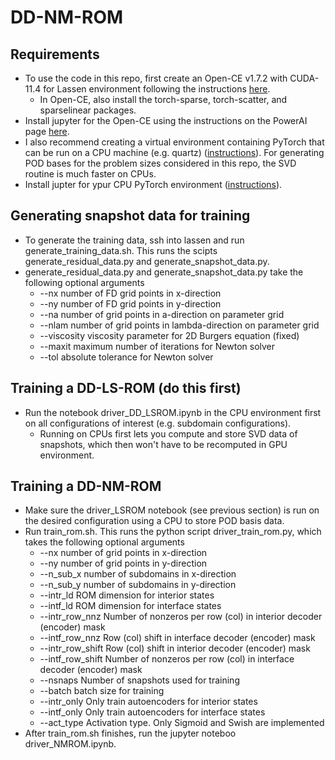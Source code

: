 # DD-NM-ROM

## Requirements
- To use the code in this repo, first create an Open-CE v1.7.2 with CUDA-11.4 for Lassen environment following the instructions [here](https://lc.llnl.gov/confluence/display/LC/2022/10/20/Open-CE+v1.7.2+with+CUDA-11.4+for+Lassen).  
  * In Open-CE, also install the torch-sparse, torch-scatter, and sparselinear packages.
- Install jupyter for the Open-CE using the instructions on the PowerAI page [here](https://lc.llnl.gov/confluence/display/LC/IBM+PowerAI+in+LC).
- I also recommend creating a virtual environment containing PyTorch that can be run on a CPU machine (e.g. quartz) ([instructions](https://lc.llnl.gov/confluence/display/LC/PyTorch+in+LC)).
For generating POD bases for the problem sizes considered in this repo, the SVD routine is much faster on CPUs. 
- Install jupter for ypur CPU PyTorch environment ([instructions](https://lc.llnl.gov/confluence/display/LC/JupyterHub+and+Jupyter+Notebook)). 

## Generating snapshot data for training
- To generate the training data, ssh into lassen and run generate_training_data.sh. This runs the scipts generate_residual_data.py and generate_snapshot_data.py.
- generate_residual_data.py and generate_snapshot_data.py take the following optional arguments 
  * --nx         number of FD grid points in x-direction
  * --ny         number of FD grid points in y-direction
  * --na         number of grid points in a-direction on parameter grid
  * --nlam       number of grid points in lambda-direction on parameter grid
  * --viscosity  viscosity parameter for 2D Burgers equation (fixed)
  * --maxit      maximum number of iterations for Newton solver
  * --tol        absolute tolerance for Newton solver

## Training a DD-LS-ROM (do this first)
- Run the notebook driver_DD_LSROM.ipynb in the CPU environment first on all configurations of interest (e.g. subdomain configurations). 
  * Running on CPUs first lets you compute and store SVD data of snapshots, which then won't have to be recomputed in GPU environment. 

## Training a DD-NM-ROM
- Make sure the driver_LSROM notebook (see previous section) is run on the desired configuration using a CPU to store POD basis data. 
- Run train_rom.sh. This runs the python script driver_train_rom.py, which takes the following optional arguments 
  * --nx                number of grid points in x-direction
  * --ny                number of grid points in y-direction
  * --n_sub_x           number of subdomains in x-direction
  * --n_sub_y           number of subdomains in y-direction
  * --intr_ld           ROM dimension for interior states
  * --intf_ld           ROM dimension for interface states
  * --intr_row_nnz      Number of nonzeros per row (col) in interior decoder (encoder) mask
  * --intf_row_nnz      Row (col) shift in interface decoder (encoder) mask
  * --intr_row_shift    Row (col) shift in interior decoder (encoder) mask
  * --intf_row_shift    Number of nonzeros per row (col) in interface decoder (encoder) mask
  * --nsnaps            Number of snapshots used for training
  * --batch             batch size for training
  * --intr_only         Only train autoencoders for interior states
  * --intf_only         Only train autoencoders for interface states
  * --act_type          Activation type. Only Sigmoid and Swish are implemented
- After train_rom.sh finishes, run the jupyter noteboo driver_NMROM.ipynb. 
